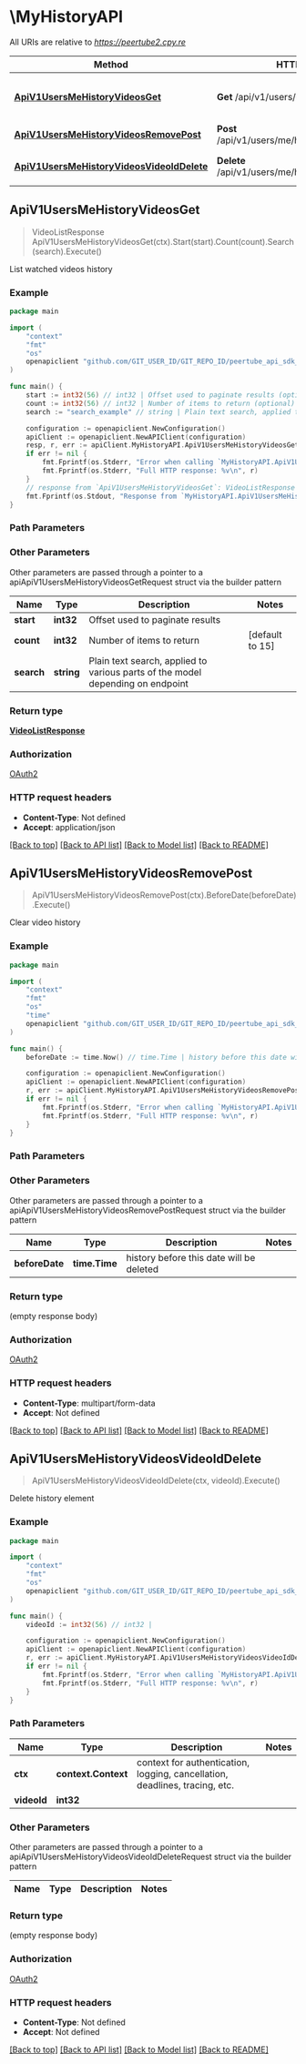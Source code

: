 # \MyHistoryAPI

All URIs are relative to *https://peertube2.cpy.re*

Method | HTTP request | Description
------------- | ------------- | -------------
[**ApiV1UsersMeHistoryVideosGet**](MyHistoryAPI.md#ApiV1UsersMeHistoryVideosGet) | **Get** /api/v1/users/me/history/videos | List watched videos history
[**ApiV1UsersMeHistoryVideosRemovePost**](MyHistoryAPI.md#ApiV1UsersMeHistoryVideosRemovePost) | **Post** /api/v1/users/me/history/videos/remove | Clear video history
[**ApiV1UsersMeHistoryVideosVideoIdDelete**](MyHistoryAPI.md#ApiV1UsersMeHistoryVideosVideoIdDelete) | **Delete** /api/v1/users/me/history/videos/{videoId} | Delete history element



## ApiV1UsersMeHistoryVideosGet

> VideoListResponse ApiV1UsersMeHistoryVideosGet(ctx).Start(start).Count(count).Search(search).Execute()

List watched videos history

### Example

```go
package main

import (
	"context"
	"fmt"
	"os"
	openapiclient "github.com/GIT_USER_ID/GIT_REPO_ID/peertube_api_sdk_go"
)

func main() {
	start := int32(56) // int32 | Offset used to paginate results (optional)
	count := int32(56) // int32 | Number of items to return (optional) (default to 15)
	search := "search_example" // string | Plain text search, applied to various parts of the model depending on endpoint (optional)

	configuration := openapiclient.NewConfiguration()
	apiClient := openapiclient.NewAPIClient(configuration)
	resp, r, err := apiClient.MyHistoryAPI.ApiV1UsersMeHistoryVideosGet(context.Background()).Start(start).Count(count).Search(search).Execute()
	if err != nil {
		fmt.Fprintf(os.Stderr, "Error when calling `MyHistoryAPI.ApiV1UsersMeHistoryVideosGet``: %v\n", err)
		fmt.Fprintf(os.Stderr, "Full HTTP response: %v\n", r)
	}
	// response from `ApiV1UsersMeHistoryVideosGet`: VideoListResponse
	fmt.Fprintf(os.Stdout, "Response from `MyHistoryAPI.ApiV1UsersMeHistoryVideosGet`: %v\n", resp)
}
```

### Path Parameters



### Other Parameters

Other parameters are passed through a pointer to a apiApiV1UsersMeHistoryVideosGetRequest struct via the builder pattern


Name | Type | Description  | Notes
------------- | ------------- | ------------- | -------------
 **start** | **int32** | Offset used to paginate results | 
 **count** | **int32** | Number of items to return | [default to 15]
 **search** | **string** | Plain text search, applied to various parts of the model depending on endpoint | 

### Return type

[**VideoListResponse**](VideoListResponse.md)

### Authorization

[OAuth2](../README.md#OAuth2)

### HTTP request headers

- **Content-Type**: Not defined
- **Accept**: application/json

[[Back to top]](#) [[Back to API list]](../README.md#documentation-for-api-endpoints)
[[Back to Model list]](../README.md#documentation-for-models)
[[Back to README]](../README.md)


## ApiV1UsersMeHistoryVideosRemovePost

> ApiV1UsersMeHistoryVideosRemovePost(ctx).BeforeDate(beforeDate).Execute()

Clear video history

### Example

```go
package main

import (
	"context"
	"fmt"
	"os"
    "time"
	openapiclient "github.com/GIT_USER_ID/GIT_REPO_ID/peertube_api_sdk_go"
)

func main() {
	beforeDate := time.Now() // time.Time | history before this date will be deleted (optional)

	configuration := openapiclient.NewConfiguration()
	apiClient := openapiclient.NewAPIClient(configuration)
	r, err := apiClient.MyHistoryAPI.ApiV1UsersMeHistoryVideosRemovePost(context.Background()).BeforeDate(beforeDate).Execute()
	if err != nil {
		fmt.Fprintf(os.Stderr, "Error when calling `MyHistoryAPI.ApiV1UsersMeHistoryVideosRemovePost``: %v\n", err)
		fmt.Fprintf(os.Stderr, "Full HTTP response: %v\n", r)
	}
}
```

### Path Parameters



### Other Parameters

Other parameters are passed through a pointer to a apiApiV1UsersMeHistoryVideosRemovePostRequest struct via the builder pattern


Name | Type | Description  | Notes
------------- | ------------- | ------------- | -------------
 **beforeDate** | **time.Time** | history before this date will be deleted | 

### Return type

 (empty response body)

### Authorization

[OAuth2](../README.md#OAuth2)

### HTTP request headers

- **Content-Type**: multipart/form-data
- **Accept**: Not defined

[[Back to top]](#) [[Back to API list]](../README.md#documentation-for-api-endpoints)
[[Back to Model list]](../README.md#documentation-for-models)
[[Back to README]](../README.md)


## ApiV1UsersMeHistoryVideosVideoIdDelete

> ApiV1UsersMeHistoryVideosVideoIdDelete(ctx, videoId).Execute()

Delete history element

### Example

```go
package main

import (
	"context"
	"fmt"
	"os"
	openapiclient "github.com/GIT_USER_ID/GIT_REPO_ID/peertube_api_sdk_go"
)

func main() {
	videoId := int32(56) // int32 | 

	configuration := openapiclient.NewConfiguration()
	apiClient := openapiclient.NewAPIClient(configuration)
	r, err := apiClient.MyHistoryAPI.ApiV1UsersMeHistoryVideosVideoIdDelete(context.Background(), videoId).Execute()
	if err != nil {
		fmt.Fprintf(os.Stderr, "Error when calling `MyHistoryAPI.ApiV1UsersMeHistoryVideosVideoIdDelete``: %v\n", err)
		fmt.Fprintf(os.Stderr, "Full HTTP response: %v\n", r)
	}
}
```

### Path Parameters


Name | Type | Description  | Notes
------------- | ------------- | ------------- | -------------
**ctx** | **context.Context** | context for authentication, logging, cancellation, deadlines, tracing, etc.
**videoId** | **int32** |  | 

### Other Parameters

Other parameters are passed through a pointer to a apiApiV1UsersMeHistoryVideosVideoIdDeleteRequest struct via the builder pattern


Name | Type | Description  | Notes
------------- | ------------- | ------------- | -------------


### Return type

 (empty response body)

### Authorization

[OAuth2](../README.md#OAuth2)

### HTTP request headers

- **Content-Type**: Not defined
- **Accept**: Not defined

[[Back to top]](#) [[Back to API list]](../README.md#documentation-for-api-endpoints)
[[Back to Model list]](../README.md#documentation-for-models)
[[Back to README]](../README.md)


